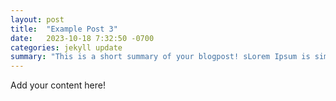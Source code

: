 ```yaml
---
layout: post
title:  "Example Post 3"
date:   2023-10-18 7:32:50 -0700
categories: jekyll update
summary: "This is a short summary of your blogpost! sLorem Ipsum is simply dummy text of the printing and typesetting industry. Lorem Ipsum has been the industry's standard dummy text ever since the 1500s, when an unknown printer took a galley of type and scrambled it to make a type specimen book."
---
```

Add your content here!